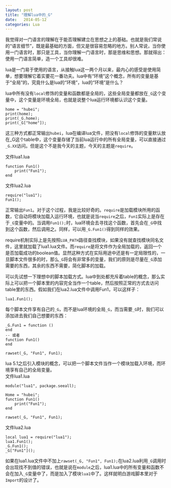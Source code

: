 ```yaml
---
layout: post
title: "理解lua中的_G"
date:   2014-05-12
categories: Lua
---
```


我觉得对一门语言的理解在于能否理解建立在思想之上的基础。也就是我们常说的“语言细节”，既是最基础的方面，但又是很容易忽略的地方。别人常说，当你使用一门语言时，那只是工具，当你理解一门语言时，那是思维和思想。那就得出：使用一门语言简单，造一个工具却很难。

lua是一门易于使用的语言，从接触lua这一两个月以来，最内心的感受是使用简单，想要理解它着实要花一番功夫。lua中有“环境”这个概念，所有的变量是基于“全局”的，究竟什么是lua的“环境”，lua的“环境”是什么？

lua中所有没有```local```修饰的变量和函数都是全局的，这些全局变量都放在```_G```这个变量中，这个变量是环境全局，也就是说整个lua运行环境都认识这个变量。

    home = "hubei";
    print(home);
    print(_G.home);
    print(_G["home"]);

这三种方式都正常输出```hubei```，lua在编译lua文件，把没有```local```修饰的变量默认放在_G这个table中，这个变量存储了当前lua运行中的所有全局变量，可以直接通过```_G.XX```访问。但是这个不是我今天的主题，今天的主题是```require```。

文件lua1.lua  

    function Fun1()
    	print("Fun1");
    end

文件lua2.lua  

    require("lua1");
    Fun1();

正常输出```Fun1```。对于这个过程，我是比较好奇的。```require```是加载模块所用的函数，它自动将模块加载入运行环境，也就是说当```require```之后，```Fun1```实际上是存在于```_G```变量中的。当调用```Fun1();```时，lua环境会去寻找这个函数，首先会在```_G```中找到这个函数，然后调用之。同样，可以用```_G.Fun1()```得到同样的效果。

require机制实际上是先按照```LUA_PATH```路径查找模块，如果没有就查找模块同名文件，这里就加载了lua1.lua文件。而```require```是将文件作为全局加载的，返回一个是否加载成功的boolean值。显然这种方式在实际用途中还是有一定局限性的，一旦脚本文件很多的时，那么```_G```将会有非常多的变量，我们的原则是尽量在```_G```添加需要的东西，其余的东西不需要，简化脚本的加载。

可以先试想一下理想中的脚本加载方式。lua中到处都充斥着table的概念，那么实际上可以把一个脚本里的内容完全当作一个table，然后按照正常的方式去访问table里的东西。假如我们在lua2.lua文件中调用Fun1，可以这样子：

    lua1.Fun1();

每个脚本文件享有自己的```_G```，而不是lua环境的全局```_G```，而当需要```_G```时，我们可以添加进去我们自己想要的东西：

    _G.Fun1 = function ()
    end
    -- 或者
    function Fun1()
    end

    rawset(_G, "Fun1", Fun1);

lua 5.1之后引入模块的概念，可以把一个脚本文件当作一个模块加载入环境，而环境享有自己的全局变量。  
文件lua1.lua  

    module("lua1", package.seeall);
    
    Home = "hubei";
    function Fun1()
    	print("Fun1");
    end
    
    rawset(_G, "Fun1", Fun1);

文件lua2.lua  

    local lua1 = require("lua1");
    lua1.Fun1();
    _G.Fun1();
    _G["Fun1"]();

如果在lua1.lua文件中不加上```rawset(_G, "Fun1", Fun1);```在lua2.lua利用```_G```调用时会出现找不到值的错误，也就是说在```module```之后，lua1.lua中的所有变量和函数不会在加入```_G```变量中了，而是加入了模块```lua1```中了。这样就明白游戏脚本里对于```Import```的设计了。